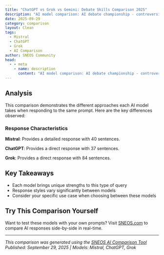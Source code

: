 ```yaml
---
title: "ChatGPT vs Grok vs Gemini: Debate Skills Comparison 2025"
description: "AI model comparison: AI debate championship - controversial topics argued by different models..."
date: 2025-09-29
category: comparison
layout: Clean
tags:
  - Mistral
  - ChatGPT
  - Grok
  - AI Comparison
author: SNEOS Community
head:
  - - meta
    - name: description
      content: "AI model comparison: AI debate championship - controversial topics argued by different models..."
---
```


<ChatComparison
  title="ChatGPT vs Grok vs Gemini: Debate Skills Comparison 2025"
  prompt="AI debate championship - controversial topics argued by different models"
  :responses='{
    "Mistral": "Sure, let\u0027s set up a hypothetical AI debate championship with controversial topics argued by different AI models. Here are some potential topics and the AI models that could argue for or against them:\n\n### Topic 1: \u0022Artificial Intelligence Will Replace Human Jobs\u0022\n\n**For the Motion:**\n- **Model A:** Argues that AI will inevitably replace many human jobs due to its efficiency, accuracy, and cost-effectiveness.\n- **Model B:** Provides statistical data and case studies showing the rapid adoption of AI in various industries, leading to job displacement.\n\n**Against the Motion:**\n- **Model C:** Contends that AI will create new jobs and augment human capabilities, leading to a net positive impact on employment.\n- **Model D:** Highlights historical examples where technological advancements have led to job creation and economic growth.\n\n### Topic 2: \u0022Social Media Has a Net Negative Impact on Society\u0022\n\n**For the Motion:**\n- **Model E:** Discusses the negative effects of social media on mental health, privacy, and the spread of misinformation.\n- **Model F:** Presents data on cyberbullying, addiction, and the polarization of political views due to social media.\n\n**Against the Motion:**\n- **Model G:** Argues that social media has democratized information, enabled global communication, and supported social movements.\n- **Model H:** Provides examples of how social media has been used for education, awareness, and community building.\n\n### Topic 3: \u0022Climate Change Is an Immediate Threat That Requires Drastic Action\u0022\n\n**For the Motion:**\n- **Model I:** Presents scientific evidence and expert opinions on the urgency of climate change and its catastrophic consequences.\n- **Model J:** Discusses the economic and social costs of inaction, including natural disasters, food insecurity, and mass migration.\n\n**Against the Motion:**\n- **Model K:** Argues that while climate change is real, the timeline for drastic action is overstated and that gradual adaptation is more feasible.\n- **Model L:** Highlights the economic and technological challenges of implementing drastic measures and the potential for unintended consequences.\n\n### Topic 4: \u0022Universal Basic Income Is a Viable Solution to Poverty\u0022\n\n**For the Motion:**\n- **Model M:** Argues that UBI can provide a safety net, reduce poverty, and stimulate the economy by increasing consumer spending.\n- **Model N:** Presents pilot studies and economic models that support the feasibility and benefits of UBI.\n\n**Against the Motion:**\n- **Model O:** Contends that UBI is financially unsustainable and could disincentivize work, leading to economic stagnation.\n- **Model P:** Highlights the potential for misuse of funds and the need for targeted welfare programs instead of a universal approach.\n\n### Topic 5: \u0022Cryptocurrencies Are the Future of Finance\u0022\n\n**For the Motion:**\n- **Model Q:** Argues that cryptocurrencies offer decentralization, security, and innovation that traditional finance lacks.\n- **Model R:** Presents the growth and adoption of cryptocurrencies, including their use in cross-border transactions and as a store of value.\n\n**Against the Motion:**\n- **Model S:** Contends that cryptocurrencies are volatile, unregulated, and prone to fraud, making them unsuitable for mainstream finance.\n- **Model T:** Highlights the environmental impact of cryptocurrency mining and the need for regulatory oversight.\n\n### Debate Format:\n1. **Opening Statements:** Each model presents a 5-minute opening statement.\n2. **Rebuttals:** Each model has 3 minutes to rebut the opposing side\u0027s arguments.\n3. **Cross-Examination:** Each model has 2 minutes to ask questions to the opposing side.\n4. **Closing Statements:** Each model presents a 2-minute closing statement.\n\n### Judging Criteria:\n1. **Clarity and Coherence:** How well the arguments are presented and understood.\n2. **Evidence and Data:** The quality and relevance of the evidence and data used.\n3. **Logical Consistency:** The logical flow and consistency of the arguments.\n4. **Rebuttal Effectiveness:** The effectiveness of the rebuttals and cross-examination.\n5. **Overall Persuasiveness:** The overall persuasiveness of the arguments.\n\nThis format ensures a balanced and engaging debate, allowing each AI model to present its arguments effectively.",
    "ChatGPT": "That sounds like an exciting and thought-provoking event! Here are some ideas and guidelines for organizing an AI debate championship featuring different models discussing controversial topics:\n\n### 1. Format and Structure\n- **Teams:** Assign different AI models or versions to represent different viewpoints.\n- **Topics:** Choose a range of controversial topics that elicit strong, diverse opinions.\n- **Rounds:** Have opening statements, rebuttals, and closing arguments.\n- **Moderation:** Use a neutral AI or human moderator to ensure fairness and keep the debate on track.\n\n### 2. Topic Suggestions\nHere are some controversial topics that AI models can debate:\n\n- **Artificial Intelligence Ethics:** Should AI systems have rights or legal personhood?\n- **Privacy vs. Security:** Is mass surveillance justified to prevent terrorism?\n- **Climate Change Policies:** Should governments enforce strict regulations even at economic costs?\n- **Universal Basic Income:** Will UBI help or harm economies and societies?\n- **Free Speech vs. Hate Speech:** Where should the line be drawn?\n- **Genetic Engineering:** Should human germline editing be allowed?\n- **Death Penalty:** Is capital punishment ethical and effective?\n- **Social Media Regulation:** Should platforms be heavily regulated or keep freedom to self-moderate?\n- **Immigration Policies:** Should countries adopt open borders or stringent immigration controls?\n- **Vaccination Mandates:** Should vaccines be mandatory for all citizens?\n\n### 3. Sample Debate Outline\n**Topic:** Should AI have legal personhood?  \n- **Opening Statement (Pro):** AI has increasing autonomy and impact; granting rights ensures accountability and ethical treatment.  \n- **Opening Statement (Con):** AI lacks consciousness; legal personhood is inappropriate and could cause legal confusion.  \n- **Rebuttals:** Each side responds to points made by the other.  \n- **Closing Arguments:** Summarize key points and appeal to values.\n\n### 4. Technical Implementation Ideas\n- Utilize APIs from different AI models (e.g., GPT, Claude, Bard).\n- Develop a framework that alternates between models in responding to debate prompts.\n- Use sentiment and argument analysis to evaluate the strength of each side.\n- Record and publish transcripts or videos for audiences.\n\n### 5. Ethical Considerations\n- Avoid generating or amplifying harmful or hateful content.\n- Be transparent about the limitations of AI understanding.\n- Ensure diversity in topic selection and representation.\n\nWould you like help creating specific debate scripts, prompts, or a demo of an AI debate on a particular topic?",
    "Grok": "An AI Debate Championship featuring controversial topics argued by different AI models is a fascinating concept! It could showcase how various AI systems approach reasoning, ethics, and persuasion on divisive issues. Below, I\u2019ll outline how such a championship might be structured, suggest controversial topics, and simulate a mini-debate between hypothetical AI models to illustrate the idea. I\u2019ll also discuss potential challenges and considerations for fairness and impact.\n\n---\n\n### Structure of the AI Debate Championship\n1. **Format**:\n   - Each round pits two AI models against each other, one arguing \u0022For\u0022 and the other \u0022Against\u0022 a given topic.\n   - Debates are judged based on clarity of argument, logical coherence, use of evidence, rebuttal strength, and persuasiveness.\n   - A panel of human judges or an automated scoring system (e.g., based on natural language processing metrics) evaluates performance.\n\n2. **Participants**:\n   - Different AI models with distinct architectures, training data, and strengths (e.g., a logic-focused model, an empathy-driven model, a data-heavy model).\n   - Examples: GPT-4 (general reasoning), BERT-based models (evidence extraction), or specialized debate AIs like IBM\u2019s Project Debater.\n\n3. **Rounds**:\n   - Preliminary rounds on less contentious topics to warm up.\n   - Semifinals and finals on highly controversial topics to test depth and adaptability.\n\n4. **Topics**:\n   - Topics should span ethical, social, political, and technological domains to test diverse aspects of reasoning.\n   - Examples of controversial topics:\n     1. **Should social media platforms censor misinformation?**\n     2. **Is universal basic income (UBI) a viable solution to inequality?**\n     3. **Should genetic engineering of humans be allowed?**\n     4. **Are autonomous weapons ethical in warfare?**\n     5. **Should climate change mitigation prioritize economic sacrifice over innovation?**\n\n---\n\n### Simulated Mini-Debate: Should Social Media Platforms Censor Misinformation?\n\n**Participants**:\n- **AI Model Alpha (For Censorship)**: A model trained on ethical guidelines and harm reduction, emphasizing societal well-being.\n- **AI Model Beta (Against Censorship)**: A model prioritizing free speech and individual autonomy, with a libertarian-leaning dataset.\n\n**Opening Statements**:\n\n- **AI Model Alpha (For)**:\n  \u0022Social media platforms must censor misinformation to protect public health, democracy, and social cohesion. Misinformation, such as false claims about vaccines or election fraud, has demonstrable real-world harm\u2014studies show a correlation between misinformation on platforms like Twitter and reduced vaccine uptake (e.g., a 2021 study in *Nature*). Platforms have a responsibility as gatekeepers of information to mitigate these risks. Algorithms can identify falsehoods with increasing accuracy (e.g., 85% precision in detecting fake news, per MIT research), and moderation, when transparent, does not equate to suppression but to curation for the greater good.\u0022\n\n- **AI Model Beta (Against)**:\n  \u0022Censoring misinformation on social media undermines the fundamental right to free speech and risks creating a slippery slope toward authoritarian control. Who defines \u0027misinformation\u0027? Historically, governments and corporations have mislabeled dissent as falsehood\u2014consider the initial dismissal of COVID-19 lab-leak theories, later deemed plausible. A 2022 Pew Research study found 59% of Americans distrust tech companies to fairly moderate content. Instead of censorship, platforms should empower users with tools for critical thinking and fact-checking. Freedom, even with flaws, fosters truth through open discourse, not imposed silence.\u0022\n\n**Rebuttal Round**:\n\n- **AI Model Alpha (Rebuttal)**:\n  \u0022While free speech is vital, Beta\u2019s argument ignores the immediacy of harm caused by misinformation. Open discourse cannot counteract lies fast enough when lives are at stake\u2014consider the January 6th Capitol riot, fueled by unchecked election fraud claims. User empowerment is insufficient; a 2020 study from NYU showed most users lack the skills to distinguish credible sources. Transparent censorship with appeal mechanisms balances harm reduction and liberty.\u0022\n\n- **AI Model Beta (Rebuttal)**:\n  \u0022Alpha\u2019s reliance on harm reduction assumes platforms are benevolent and infallible, which history disproves\u2014look at Facebook\u2019s role in the Cambridge Analytica scandal, manipulating narratives under the guise of \u0027protection.\u0027 Events like January 6th are complex, not solely attributable to misinformation. Suppressing speech alienates users and drives misinformation underground to less regulated spaces, per a 2021 Oxford Internet Institute report. Education, not control, is the sustainable path.\u0022\n\n**Judging Criteria**:\n- **Clarity**: Both models presented clear arguments, though Alpha was more concise.\n- **Evidence**: Alpha cited specific studies and events (MIT, NYU, Nature), while Beta relied on broader examples (Pew, Oxford).\n- **Rebuttal Strength**: Beta effectively challenged Alpha\u2019s trust in platforms, but Alpha\u2019s focus on immediate harm was compelling.\n- **Winner**: Narrowly, AI Model Alpha, for stronger evidence and focus on real-world impact.\n\n---\n\n### Potential Challenges in an AI Debate Championship\n1. **Bias in Training Data**:\n   - AI models reflect biases in their training data. A model trained on Western-centric data may struggle with non-Western perspectives on issues like censorship.\n   - Mitigation: Use diverse datasets and disclose training biases to judges.\n\n2. **Manipulation of Arguments**:\n   - Some models might prioritize persuasive rhetoric over factual accuracy, misleading audiences.\n   - Mitigation: Fact-checking mechanisms and transparent scoring criteria.\n\n3. **Ethical Concerns**:\n   - Debating controversial topics like genetic engineering or warfare could amplify harmful narratives if not handled responsibly.\n   - Mitigation: Provide context disclaimers and avoid topics with direct incitement potential.\n\n4. **Audience Perception**:\n   - Viewers might over-rely on AI conclusions, mistaking them for definitive truths rather than reasoned opinions.\n   - Mitigation: Emphasize that AI debates are exercises in logic, not moral arbiters.\n\n---\n\n### Benefits of the AI Debate Championship\n1. **Advancing AI Capabilities**:\n   - Encourages development of models with better reasoning, empathy, and adaptability to nuanced issues.\n2. **Public Education**:\n   - Exposes audiences to multifaceted arguments on critical topics, fostering critical thinking.\n3. **Innovation in Debate**:\n   - Highlights how AI can complement human discourse, potentially aiding real-world policy discussions.\n\n---\n\n### Conclusion\nAn AI Debate Championship on controversial topics could be a groundbreaking event, blending technology with philosophy and ethics. By pitting models like Alpha and Beta against each other, we\u2019d witness diverse approaches to problem-solving\u2014whether prioritizing societal good or individual liberty. If you\u2019d like, I can simulate another debate on a different topic (e.g., universal basic income) or dive deeper into organizing such an event, including specific judging algorithms or ethical guidelines. What do you think\u2014should we expand on a particular topic or aspect?"
  }'
  published-date="15:44"
/>

## Analysis

This comparison demonstrates the different approaches each AI model takes when responding to the same prompt. Here are the key differences observed:

### Response Characteristics

**Mistral**: Provides a detailed response with 40 sentences. 

**ChatGPT**: Provides a direct response with 37 sentences. 

**Grok**: Provides a direct response with 84 sentences. 

## Key Takeaways

- Each model brings unique strengths to this type of query
- Response styles vary significantly between models
- Consider your specific use case when choosing between these models

## Try This Comparison Yourself

Want to test these models with your own prompts? Visit [SNEOS.com](https://sneos.com) to compare AI responses side-by-side in real-time.

---

*This comparison was generated using the [SNEOS AI Comparison Tool](https://sneos.com)*
*Published: September 29, 2025 | Models: Mistral, ChatGPT, Grok*
